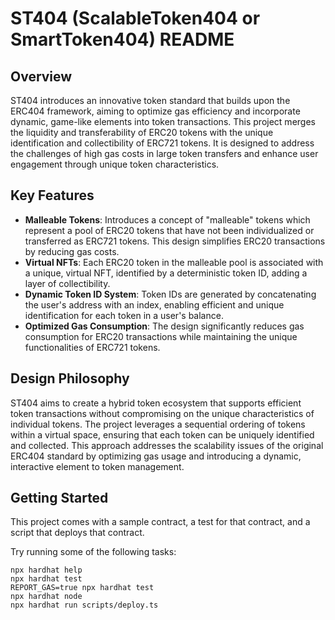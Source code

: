 # ST404 (ScalableToken404 or SmartToken404) README

## Overview

ST404 introduces an innovative token standard that builds upon the ERC404 framework, aiming to optimize gas efficiency and incorporate dynamic, game-like elements into token transactions. This project merges the liquidity and transferability of ERC20 tokens with the unique identification and collectibility of ERC721 tokens. It is designed to address the challenges of high gas costs in large token transfers and enhance user engagement through unique token characteristics.

## Key Features

- **Malleable Tokens**: Introduces a concept of "malleable" tokens which represent a pool of ERC20 tokens that have not been individualized or transferred as ERC721 tokens. This design simplifies ERC20 transactions by reducing gas costs.
- **Virtual NFTs**: Each ERC20 token in the malleable pool is associated with a unique, virtual NFT, identified by a deterministic token ID, adding a layer of collectibility.
- **Dynamic Token ID System**: Token IDs are generated by concatenating the user's address with an index, enabling efficient and unique identification for each token in a user's balance.
- **Optimized Gas Consumption**: The design significantly reduces gas consumption for ERC20 transactions while maintaining the unique functionalities of ERC721 tokens.

## Design Philosophy

ST404 aims to create a hybrid token ecosystem that supports efficient token transactions without compromising on the unique characteristics of individual tokens. The project leverages a sequential ordering of tokens within a virtual space, ensuring that each token can be uniquely identified and collected. This approach addresses the scalability issues of the original ERC404 standard by optimizing gas usage and introducing a dynamic, interactive element to token management.

## Getting Started

This project comes with a sample contract, a test for that contract, and a script that deploys that contract.

Try running some of the following tasks:

```shell
npx hardhat help
npx hardhat test
REPORT_GAS=true npx hardhat test
npx hardhat node
npx hardhat run scripts/deploy.ts
```
